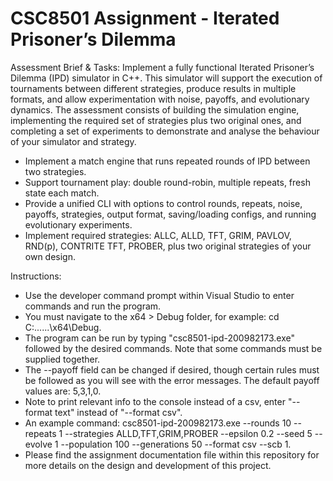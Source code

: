 CSC8501 Assignment - Iterated Prisoner’s Dilemma
================================================
Assessment Brief & Tasks:
Implement a fully functional Iterated Prisoner’s Dilemma (IPD) simulator in C++. This simulator will support the execution of tournaments between different strategies, produce results in multiple formats, and allow experimentation with noise, payoffs, and evolutionary dynamics. The assessment consists of building the simulation engine, implementing the required set of strategies plus two original ones, and completing a set of experiments to demonstrate and analyse the behaviour of your simulator and strategy.
- Implement a match engine that runs repeated rounds of IPD between two strategies.
- Support tournament play: double round-robin, multiple repeats, fresh state each match.
- Provide a unified CLI with options to control rounds, repeats, noise, payoffs, strategies, output format, saving/loading configs, and running evolutionary experiments.
- Implement required strategies: ALLC, ALLD, TFT, GRIM, PAVLOV, RND(p), CONTRITE TFT, PROBER, plus two original strategies of your own design.

Instructions:
- Use the developer command prompt within Visual Studio to enter commands and run the program.
- You must navigate to the x64 > Debug folder, for example: cd C:\...\...\x64\Debug.
- The program can be run by typing "csc8501-ipd-200982173.exe" followed by the desired commands. Note that some commands must be supplied together.
- The --payoff field can be changed if desired, though certain rules must be followed as you will see with the error messages. The default payoff values are: 5,3,1,0.
- Note to print relevant info to the console instead of a csv, enter "--format text" instead of "--format csv".
- An example command: csc8501-ipd-200982173.exe --rounds 10 --repeats 1 --strategies ALLD,TFT,GRIM,PROBER --epsilon 0.2 --seed 5 --evolve 1 --population 100 --generations 50 --format csv --scb 1.
- Please find the assignment documentation file within this repository for more details on the design and development of this project.
